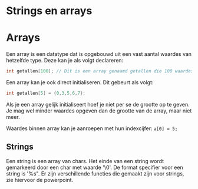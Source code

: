 Strings en arrays
========================

# Arrays
Een array is een datatype dat is opgebouwd uit een vast aantal waardes van hetzelfde type. Deze kan je als volgt declareren:
``` c
int getallen[100]; // Dit is een array genaamd getallen die 100 waardes kan opslaan.
```

Een array kan je ook direct initialiseren. Dit gebeurt als volgt:
``` c
int getallen[5] = {0,3,5,6,7};
```
Als je een array gelijk initialiseert hoef je niet per se de grootte op te geven. Je mag wel minder waardes opgeven dan de grootte van de array, maar niet meer.

Waardes binnen array kan je aanroepen met hun indexcijfer: `a[0] = 5;`

## Strings
Een string is een array van chars. Het einde van een string wordt gemarkeerd door een char met waarde '\0'. De format specifier voor een string is '%s". Er zijn verschillende functies die gemaakt zijn voor strings, zie hiervoor de powerpoint.